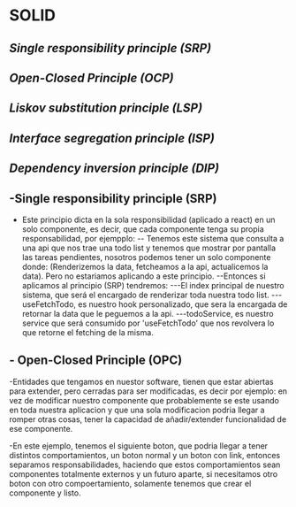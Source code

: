 # SOLID

## _Single responsibility principle (SRP)_
## _Open-Closed Principle (OCP)_
## _Liskov substitution principle (LSP)_
## _Interface segregation principle (ISP)_
## _Dependency inversion principle (DIP)_

## -Single responsibility principle (SRP)
- Este principio dicta en la sola responsibilidad (aplicado a react) en un solo componente, es decir, que cada componente tenga su propia responsabilidad, por ejempplo:
-- Tenemos este sistema que consulta a una api que nos trae una todo list y tenemos que mostrar por pantalla las tareas pendientes, nosotros podemos tener un solo componente donde: (Renderizemos la data, fetcheamos a la api, actualicemos la data).
Pero no estariamos aplicando a este principio.
--Entonces si aplicamos al principio (SRP) tendremos: 
---El index principal de nuestro sistema, que será el encargado de renderizar toda nuestra todo list.
---useFetchTodo, es nuestro hook personalizado, que sera la encargada de retornar la data que le peguemos a la api.
---todoService, es nuestro service que será consumido por 'useFetchTodo' que nos revolvera lo que retorne el fetching de la misma.

## - Open-Closed Principle (OPC)

-Entidades que tengamos en nuestor software, tienen que estar abiertas para extender, pero cerradas para ser modificadas, es decir por ejemplo: en vez de modificar nuestro componente que probablemente se este usando en toda nuestra aplicacion y que una sola modificacion podria llegar a romper otras cosas, tener la capacidad de añadir/extender funcionalidad de ese componente.

-En este ejemplo, tenemos el siguiente boton, que podria llegar a tener distintos comportamientos, un boton normal y un boton con link, entonces separamos responsabilidades, haciendo que estos comportamientos sean componentes totalmente externos y un futuro aparte, si necesitamos otro boton con otro compoertamiento, solamente tenemos que crear el componente y listo.
